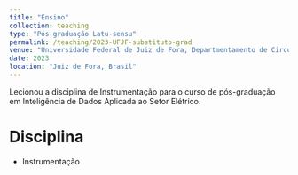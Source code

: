 ```yaml
---
title: "Ensino"
collection: teaching
type: "Pós-graduação Latu-sensu"
permalink: /teaching/2023-UFJF-substituto-grad
venue: "Universidade Federal de Juiz de Fora, Departmentamento de Circuitos Elétricos"
date: 2023
location: "Juiz de Fora, Brasil"
---
```


Lecionou a disciplina de Instrumentação para o curso de pós-graduação em Inteligência de Dados Aplicada ao Setor Elétrico.

Disciplina
======
* Instrumentação
